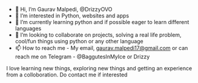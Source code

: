 - 👋 Hi, I’m Gaurav Malpedi, @DrizzyOVO
- 👀 I’m interested in Python, websites and apps
- 🌱 I’m currently learning python and if possible eager to learn different languages
- 💞️ I’m looking to collaborate on projects, solving a real life problem, cool/fun things using python or any other language
- 📫 How to reach me - My email, gaurav.malpedi17@gmail.com or can reach me on Telegram - @BaggutesInMyIce or Drizzy

<!---
DrizzyOVO/DrizzyOVO is a ✨ special ✨ repository because its `README.md` (this file) appears on your GitHub profile.
You can click the Preview link to take a look at your changes.
--->
I love learning new things, exploring new things and getting an experience from a colloboration. Do contact me if interested
